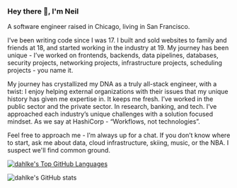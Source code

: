 ### Hey there 👋, I'm Neil

A software engineer raised in Chicago, living in San Francisco.

I’ve been writing code since I was 17. I built and sold websites to family and friends at 18, and started working in the industry at 19. My journey has been unique - I’ve worked on frontends, backends, data pipelines, databases, security projects, networking projects, infrastructure projects, scheduling projects - you name it.

My journey has crystallized my DNA as a truly all-stack engineer, with a twist: I enjoy helping external organizations with their issues that my unique history has given me expertise in. It keeps me fresh. I’ve worked in the public sector and the private sector. In research, banking, and tech. I’ve approached each industry’s unique challenges with a solution focused mindset. As we say at HashiCorp - “Workflows, not technologies”.

Feel free to approach me - I’m always up for a chat. If you don’t know where to start, ask me about data, cloud infrastructure, skiing, music, or the NBA. I suspect we'll find common ground.

[![dahlke's Top GitHub Languages](https://github-readme-stats.vercel.app/api/top-langs/?username=dahlke)](https://github.com/anuraghazra/github-readme-stats)

![dahlke's GitHub stats](https://github-readme-stats.vercel.app/api?username=dahlke&show_icons=true)

<!--
**dahlke/dahlke** is a ✨ _special_ ✨ repository because its `README.md` (this file) appears on your GitHub profile.

Here are some ideas to get you started:

- 🔭 I’m currently working on ...
- 🌱 I’m currently learning ...
- 👯 I’m looking to collaborate on ...
- 🤔 I’m looking for help with ...
- 💬 Ask me about ...
- 📫 How to reach me: ...
- 😄 Pronouns: ...
- ⚡ Fun fact: ...
-->
